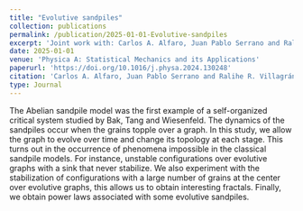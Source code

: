 ```yaml
---
title: "Evolutive sandpiles"
collection: publications
permalink: /publication/2025-01-01-Evolutive-sandpiles
excerpt: 'Joint work with: Carlos A. Alfaro, Juan Pablo Serrano and Ralihe R. Villagrán'
date: 2025-01-01
venue: 'Physica A: Statistical Mechanics and its Applications'
paperurl: 'https://doi.org/10.1016/j.physa.2024.130248'
citation: 'Carlos A. Alfaro, Juan Pablo Serrano and Ralihe R. Villagrán. &quot;Evolutive sandpiles.&quot; <i>Physica A: Statistical Mechanics and its Applications</i>. 657, (2025), 130248.'
type: Journal
---
```


The Abelian sandpile model was the first example of a self-organized critical system studied by Bak, Tang and Wiesenfeld. The dynamics of the sandpiles occur when the grains topple over a graph. In this study, we allow the graph to evolve over time and change its topology at each stage. This turns out in the occurrence of phenomena impossible in the classical sandpile models. For instance, unstable configurations over evolutive graphs with a sink that never stabilize. We also experiment with the stabilization of configurations with a large number of grains at the center over evolutive graphs, this allows us to obtain interesting fractals. Finally, we obtain power laws associated with some evolutive sandpiles.
